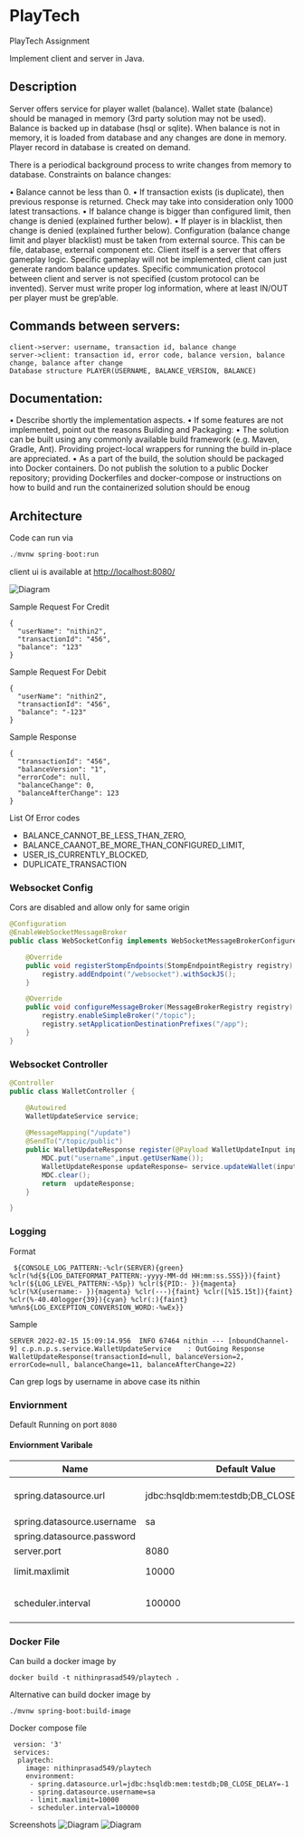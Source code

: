 # PlayTech
PlayTech Assignment

Implement client and server in Java. 
## Description 
Server offers service for player wallet (balance).
Wallet state (balance) should be managed in memory (3rd party solution may not be used).
Balance is backed up in database (hsql or sqlite). 
When balance is not in memory, it is loaded from database and any changes are done in memory. 
Player record in database is created on demand. 

There is a periodical background process to write changes from memory to database. 
  Constraints on balance changes: 
  
  • Balance cannot be less than 0. 
  • If transaction exists (is duplicate), then previous response is returned. Check may take into consideration only 1000 latest transactions. 
  • If balance change is bigger than configured limit, then change is denied (explained further below). 
  • If player is in blacklist, then change is denied (explained further below). Configuration (balance change limit and player blacklist) must be taken from external source. This can be file, database, external component etc. Client itself is a server that offers gameplay logic. Specific gameplay will not be implemented, client can just generate random balance updates. Specific communication protocol between client and server is not specified (custom protocol can be invented). Server must write proper log information, where at least IN/OUT per player must be grep’able. 
  
  ## Commands between servers: 
    client->server: username, transaction id, balance change 
    server->client: transaction id, error code, balance version, balance change, balance after change 
    Database structure PLAYER(USERNAME, BALANCE_VERSION, BALANCE)
  ## Documentation: 
  
  • Describe shortly the implementation aspects. 
  • If some features are not implemented, point out the reasons   Building and Packaging: 
  • The solution can be built using any commonly available build framework (e.g. Maven, Gradle, Ant). Providing project-local wrappers for running the build in-place are appreciated. 
  • As a part of the build, the solution should be packaged into Docker containers. Do not publish the solution to a public Docker repository; providing Dockerfiles and docker-compose or instructions on how to build and run the containerized solution should be enoug
  
  ## Architecture
  
  Code can run via

```python
./mvnw spring-boot:run
```
client ui is available at [http://localhost:8080/](http://localhost:8080/)


![Diagram](https://github.com/nithinprasad/PlayTech/blob/main/boot-32_5.jpeg?raw=true)
  
  
  Sample Request For Credit
  ```
  {
    "userName": "nithin2",
    "transactionId": "456",
    "balance": "123"
  }
  ```
  Sample Request For Debit
  ```
  {
    "userName": "nithin2",
    "transactionId": "456",
    "balance": "-123"
  }
  ```
  
  Sample Response
  ```
  {
    "transactionId": "456",
    "balanceVersion": "1",
    "errorCode": null,
    "balanceChange": 0,
    "balanceAfterChange": 123
  }
  ```
List Of Error codes
* BALANCE_CANNOT_BE_LESS_THAN_ZERO,
* BALANCE_CAANOT_BE_MORE_THAN_CONFIGURED_LIMIT,
* USER_IS_CURRENTLY_BLOCKED,
* DUPLICATE_TRANSACTION

### Websocket Config

Cors are disabled and allow only for same origin


```java
@Configuration
@EnableWebSocketMessageBroker
public class WebSocketConfig implements WebSocketMessageBrokerConfigurer {

    @Override
    public void registerStompEndpoints(StompEndpointRegistry registry) {
        registry.addEndpoint("/websocket").withSockJS();
    }

    @Override
    public void configureMessageBroker(MessageBrokerRegistry registry) {
        registry.enableSimpleBroker("/topic");
        registry.setApplicationDestinationPrefixes("/app");
    }
}
```

### Websocket Controller
```java
@Controller
public class WalletController {

	@Autowired
	WalletUpdateService service;
	
    @MessageMapping("/update")
    @SendTo("/topic/public")
    public WalletUpdateResponse register(@Payload WalletUpdateInput input, SimpMessageHeaderAccessor headerAccessor) {
    	MDC.put("username",input.getUserName());
    	WalletUpdateResponse updateResponse= service.updateWallet(input);
		MDC.clear();
		return  updateResponse;
    }

}
```

### Logging

Format
```
 ${CONSOLE_LOG_PATTERN:-%clr(SERVER){green} %clr(%d{${LOG_DATEFORMAT_PATTERN:-yyyy-MM-dd HH:mm:ss.SSS}}){faint} %clr(${LOG_LEVEL_PATTERN:-%5p}) %clr(${PID:- }){magenta} %clr(%X{username:- }){magenta} %clr(---){faint} %clr([%15.15t]){faint} %clr(%-40.40logger{39}){cyan} %clr(:){faint} %m%n${LOG_EXCEPTION_CONVERSION_WORD:-%wEx}}
```
Sample
```
SERVER 2022-02-15 15:09:14.956  INFO 67464 nithin --- [nboundChannel-9] c.p.n.p.s.service.WalletUpdateService    : OutGoing Response WalletUpdateResponse(transactionId=null, balanceVersion=2, errorCode=null, balanceChange=11, balanceAfterChange=22)

```
Can grep logs by username in above case its nithin


### Enviornment

Default Running on port `8080`

#### Enviornment Varibale
| Name     | Default Value  | Describtion   |
|--------- |----------------|---------------|
|  spring.datasource.url |jdbc:hsqldb:mem:testdb;DB_CLOSE_DELAY=-1   | hostname/service where hsql server is running  |
|  spring.datasource.username|sa   | username    |
|  spring.datasource.password|   | password    |
|  server.port| 8080  |   default port  |
|  limit.maxlimit| 10000  |   maximum configurable limit  |
|  scheduler.interval| 100000  |  Scheduler interval for periodic backup  |

### Docker File 
Can build a docker image by
```
docker build -t nithinprasad549/playtech .
```
Alternative can build docker image by
```
./mvnw spring-boot:build-image
```

Docker compose file
```
 version: '3'
 services:
  playtech:
    image: nithinprasad549/playtech
    environment:
     - spring.datasource.url=jdbc:hsqldb:mem:testdb;DB_CLOSE_DELAY=-1
     - spring.datasource.username=sa
     - limit.maxlimit=10000
     - scheduler.interval=100000
```


Screenshots
![Diagram](https://github.com/nithinprasad/PlayTech/blob/main/client1.png?raw=true)
![Diagram](https://github.com/nithinprasad/PlayTech/blob/main/client2.png?raw=true)


